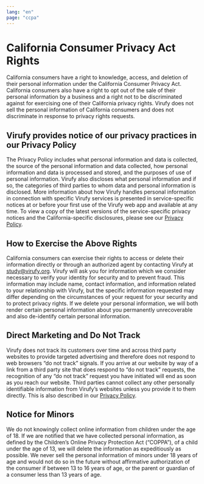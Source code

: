```yaml
---
lang: "en"
page: "ccpa"
---
```

# California Consumer Privacy Act Rights
<p class="mt-4 mb-8"> California consumers have a right to knowledge, access, and deletion of their personal information under the California Consumer Privacy Act. California consumers also have a right to opt out of the sale of their personal information by a business and a right not to be discriminated against for exercising one of their California privacy rights. Virufy does not sell the personal information of California consumers and does not discriminate in response to privacy rights requests.</p>

## Virufy provides notice of our privacy practices in our Privacy Policy
<p class="mt-4 mb-8">The Privacy Policy includes what personal information and data is collected, the source of the personal information and data collected, how personal information and data is processed and stored, and the purposes of use of personal information. Virufy also discloses what personal information and if so, the categories of third parties to whom data and personal information is disclosed. More information about how Virufy handles personal information in connection with specific Virufy services is presented in service-specific notices at or before your first use of the Virufy web app and available at any time. To view a copy of the latest versions of the service-specific privacy notices and the California-specific disclosures, please see our <a href="/privacy-policy">Privacy Policy</a>.</p>

## How to Exercise the Above Rights
<p class="mt-4 mb-8">California consumers can exercise their rights to access or delete their information directly or through an authorized agent by contacting Virufy at <a href="mailto:study@virufy.org">study@virufy.org</a>. Virufy will ask you for information which we consider necessary to verify your identity for security and to prevent fraud. This information may include name, contact information, and information related to your relationship with Virufy, but the specific information requested may differ depending on the circumstances of your request for your security and to protect privacy rights. If we delete your personal information, we will both render certain personal information about you permanently unrecoverable and also de-identify certain personal information.</p>

## Direct Marketing and Do Not Track
<p class="mt-4 mb-8">Virufy does not track its customers over time and across third party websites to provide targeted advertising and therefore does not respond to web browsers “do not track” signals. If you arrive at our website by way of a link from a third party site that does respond to “do not track” requests, the recognition of any “do not track” request you have initiated will end as soon as you reach our website. Third parties cannot collect any other personally identifiable information from Virufy’s websites unless you provide it to them directly. This is also described in our <a href="/privacy-policy">Privacy Policy</a>.</p>

## Notice for Minors
<p class="mt-4 mb-8">We do not knowingly collect online information from children under the age of 18. If we are notified that we have collected personal information, as defined by the Children’s Online Privacy Protection Act (“COPPA”), of a child under the age of 13, we will delete the information as expeditiously as possible. We never sell the personal information of minors under 18 years of age and would not do so in the future without affirmative authorization of the consumer if between 13 to 16 years of age, or the parent or guardian of a consumer less than 13 years of age.</p>
